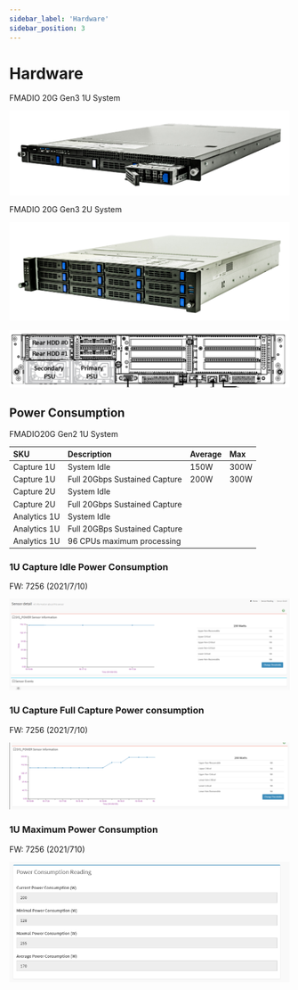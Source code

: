 ```yaml
---
sidebar_label: 'Hardware'
sidebar_position: 3
---
```


# Hardware

FMADIO 20G Gen3 1U System

![FMADIO 20G Gen3 1U Packet Capture System](../images/fmadio20v3/hardware.md-image-0.png)

FMADIO 20G Gen3 2U System

![FMADIO 20G Gen3 2U Packet Capture System](../images/fmadio20v3/hardware.md-image-1.png)

![FMADIO 20G 2U Rear view](../images/fmadio20v3/hardware.md-image-2.png)

## Power Consumption

FMADIO20G Gen2 1U System

| SKU | Description | Average | Max |
| :--- | :--- | :--- | :--- |
| Capture 1U | System Idle | 150W | 300W |
| Capture 1U | Full 20Gbps Sustained Capture | 200W | 300W |
| Capture 2U | System Idle |  |  |
| Capture 2U | Full 20Gbps Sustained Capture |  |  |
| Analytics 1U | System Idle |  |  |
| Analytics 1U | Full 20GBps Sustained Capture |  |  |
| Analytics 1U | 96 CPUs maximum processing |  |  |

### 1U Capture Idle Power Consumption

FW: 7256 \(2021/7/10\)

![FMADIO20G Gen3 1U Power Consumption Idle](../images/fmadio20v3/hardware.md-image-3.png)

### 1U Capture Full Capture Power consumption

FW: 7256 \(2021/7/10\)

![FMADIO20G Gen3 1U Power Consumption Full Capture](../images/fmadio20v3/hardware.md-image-4.png)

### 1U Maximum Power Consumption

FW: 7256 \(2021/710\)

![](../images/fmadio20v3/hardware.md-image-5.png)

